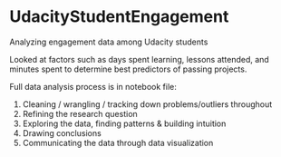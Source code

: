 # UdacityStudentEngagement
Analyzing engagement data among Udacity students

Looked at factors such as days spent learning, lessons attended, and minutes spent to determine best predictors of passing projects.

Full data analysis process is in notebook file: 
1. Cleaning / wrangling / tracking down problems/outliers throughout
2. Refining the research question
3. Exploring the data, finding patterns & building intuition
4. Drawing conclusions
5. Communicating the data through data visualization 
